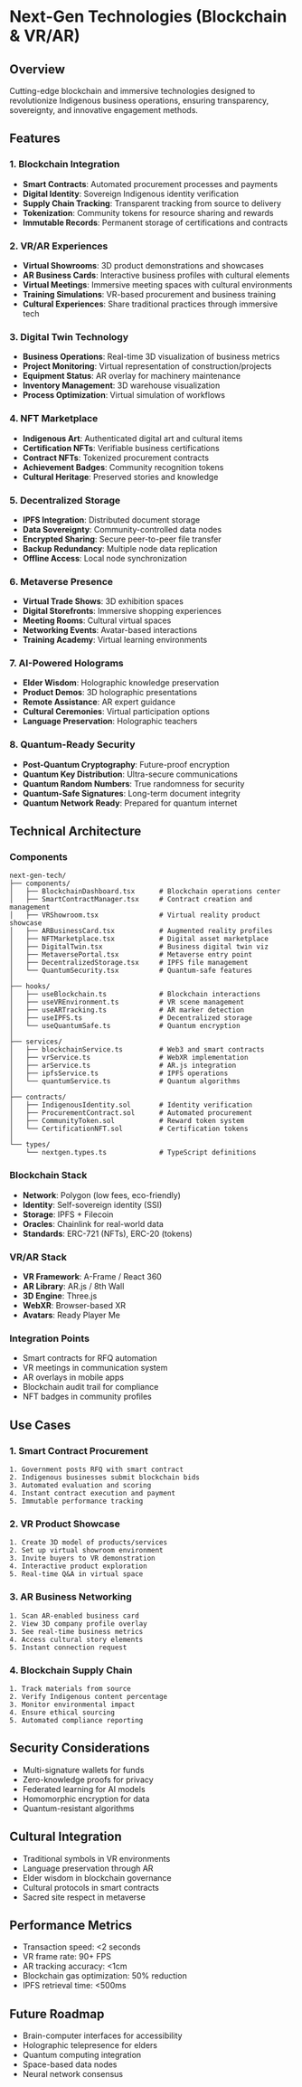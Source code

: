 # Next-Gen Technologies (Blockchain & VR/AR)

## Overview
Cutting-edge blockchain and immersive technologies designed to revolutionize Indigenous business operations, ensuring transparency, sovereignty, and innovative engagement methods.

## Features

### 1. Blockchain Integration
- **Smart Contracts**: Automated procurement processes and payments
- **Digital Identity**: Sovereign Indigenous identity verification
- **Supply Chain Tracking**: Transparent tracking from source to delivery
- **Tokenization**: Community tokens for resource sharing and rewards
- **Immutable Records**: Permanent storage of certifications and contracts

### 2. VR/AR Experiences
- **Virtual Showrooms**: 3D product demonstrations and showcases
- **AR Business Cards**: Interactive business profiles with cultural elements
- **Virtual Meetings**: Immersive meeting spaces with cultural environments
- **Training Simulations**: VR-based procurement and business training
- **Cultural Experiences**: Share traditional practices through immersive tech

### 3. Digital Twin Technology
- **Business Operations**: Real-time 3D visualization of business metrics
- **Project Monitoring**: Virtual representation of construction/projects
- **Equipment Status**: AR overlay for machinery maintenance
- **Inventory Management**: 3D warehouse visualization
- **Process Optimization**: Virtual simulation of workflows

### 4. NFT Marketplace
- **Indigenous Art**: Authenticated digital art and cultural items
- **Certification NFTs**: Verifiable business certifications
- **Contract NFTs**: Tokenized procurement contracts
- **Achievement Badges**: Community recognition tokens
- **Cultural Heritage**: Preserved stories and knowledge

### 5. Decentralized Storage
- **IPFS Integration**: Distributed document storage
- **Data Sovereignty**: Community-controlled data nodes
- **Encrypted Sharing**: Secure peer-to-peer file transfer
- **Backup Redundancy**: Multiple node data replication
- **Offline Access**: Local node synchronization

### 6. Metaverse Presence
- **Virtual Trade Shows**: 3D exhibition spaces
- **Digital Storefronts**: Immersive shopping experiences
- **Meeting Rooms**: Cultural virtual spaces
- **Networking Events**: Avatar-based interactions
- **Training Academy**: Virtual learning environments

### 7. AI-Powered Holograms
- **Elder Wisdom**: Holographic knowledge preservation
- **Product Demos**: 3D holographic presentations
- **Remote Assistance**: AR expert guidance
- **Cultural Ceremonies**: Virtual participation options
- **Language Preservation**: Holographic teachers

### 8. Quantum-Ready Security
- **Post-Quantum Cryptography**: Future-proof encryption
- **Quantum Key Distribution**: Ultra-secure communications
- **Quantum Random Numbers**: True randomness for security
- **Quantum-Safe Signatures**: Long-term document integrity
- **Quantum Network Ready**: Prepared for quantum internet

## Technical Architecture

### Components
```
next-gen-tech/
├── components/
│   ├── BlockchainDashboard.tsx      # Blockchain operations center
│   ├── SmartContractManager.tsx     # Contract creation and management
│   ├── VRShowroom.tsx               # Virtual reality product showcase
│   ├── ARBusinessCard.tsx           # Augmented reality profiles
│   ├── NFTMarketplace.tsx           # Digital asset marketplace
│   ├── DigitalTwin.tsx              # Business digital twin viz
│   ├── MetaversePortal.tsx          # Metaverse entry point
│   ├── DecentralizedStorage.tsx     # IPFS file management
│   └── QuantumSecurity.tsx          # Quantum-safe features
│
├── hooks/
│   ├── useBlockchain.ts             # Blockchain interactions
│   ├── useVREnvironment.ts          # VR scene management
│   ├── useARTracking.ts             # AR marker detection
│   ├── useIPFS.ts                   # Decentralized storage
│   └── useQuantumSafe.ts            # Quantum encryption
│
├── services/
│   ├── blockchainService.ts         # Web3 and smart contracts
│   ├── vrService.ts                 # WebXR implementation
│   ├── arService.ts                 # AR.js integration
│   ├── ipfsService.ts               # IPFS operations
│   └── quantumService.ts            # Quantum algorithms
│
├── contracts/
│   ├── IndigenousIdentity.sol       # Identity verification
│   ├── ProcurementContract.sol      # Automated procurement
│   ├── CommunityToken.sol           # Reward token system
│   └── CertificationNFT.sol         # Certification tokens
│
└── types/
    └── nextgen.types.ts             # TypeScript definitions
```

### Blockchain Stack
- **Network**: Polygon (low fees, eco-friendly)
- **Identity**: Self-sovereign identity (SSI)
- **Storage**: IPFS + Filecoin
- **Oracles**: Chainlink for real-world data
- **Standards**: ERC-721 (NFTs), ERC-20 (tokens)

### VR/AR Stack
- **VR Framework**: A-Frame / React 360
- **AR Library**: AR.js / 8th Wall
- **3D Engine**: Three.js
- **WebXR**: Browser-based XR
- **Avatars**: Ready Player Me

### Integration Points
- Smart contracts for RFQ automation
- VR meetings in communication system
- AR overlays in mobile apps
- Blockchain audit trail for compliance
- NFT badges in community profiles

## Use Cases

### 1. Smart Contract Procurement
```
1. Government posts RFQ with smart contract
2. Indigenous businesses submit blockchain bids
3. Automated evaluation and scoring
4. Instant contract execution and payment
5. Immutable performance tracking
```

### 2. VR Product Showcase
```
1. Create 3D model of products/services
2. Set up virtual showroom environment
3. Invite buyers to VR demonstration
4. Interactive product exploration
5. Real-time Q&A in virtual space
```

### 3. AR Business Networking
```
1. Scan AR-enabled business card
2. View 3D company profile overlay
3. See real-time business metrics
4. Access cultural story elements
5. Instant connection request
```

### 4. Blockchain Supply Chain
```
1. Track materials from source
2. Verify Indigenous content percentage
3. Monitor environmental impact
4. Ensure ethical sourcing
5. Automated compliance reporting
```

## Security Considerations
- Multi-signature wallets for funds
- Zero-knowledge proofs for privacy
- Federated learning for AI models
- Homomorphic encryption for data
- Quantum-resistant algorithms

## Cultural Integration
- Traditional symbols in VR environments
- Language preservation through AR
- Elder wisdom in blockchain governance
- Cultural protocols in smart contracts
- Sacred site respect in metaverse

## Performance Metrics
- Transaction speed: <2 seconds
- VR frame rate: 90+ FPS
- AR tracking accuracy: <1cm
- Blockchain gas optimization: 50% reduction
- IPFS retrieval time: <500ms

## Future Roadmap
- Brain-computer interfaces for accessibility
- Holographic telepresence for elders
- Quantum computing integration
- Space-based data nodes
- Neural network consensus
